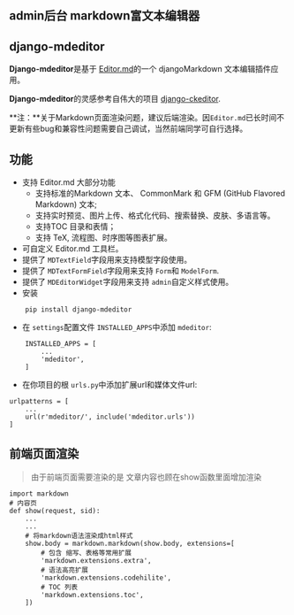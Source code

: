 ## admin后台 markdown富文本编辑器

## django-mdeditor

**Django-mdeditor**是基于 [Editor.md](https://app.yinxiang.com/OutboundRedirect.action?dest=https%3A%2F%2Fgithub.com%2Fpandao%2Feditor.md)的一个 djangoMarkdown 文本编辑插件应用。

**Django-mdeditor**的灵感参考自伟大的项目 [django-ckeditor](https://app.yinxiang.com/OutboundRedirect.action?dest=https%3A%2F%2Fgithub.com%2Fdjango-ckeditor%2Fdjango-ckeditor).

**注：**关于Markdown页面渲染问题，建议后端渲染。因`Editor.md`已长时间不更新有些bug和兼容性问题需要自己调试，当然前端同学可自行选择。

## 功能

- 支持 Editor.md 大部分功能
  - 支持标准的Markdown 文本、 CommonMark 和 GFM (GitHub Flavored Markdown) 文本;
  - 支持实时预览、图片上传、格式化代码、搜索替换、皮肤、多语言等。
  - 支持TOC 目录和表情；
  - 支持 TeX, 流程图、时序图等图表扩展。
- 可自定义 Editor.md 工具栏。
- 提供了 `MDTextField`字段用来支持模型字段使用。
- 提供了 `MDTextFormField`字段用来支持 `Form`和 `ModelForm`.
- 提供了 `MDEditorWidget`字段用来支持 `admin`自定义样式使用。
- 安装

```
    pip install django-mdeditor
```

- 在 `settings`配置文件 `INSTALLED_APPS`中添加 `mdeditor`:

```
    INSTALLED_APPS = [
        ...
        'mdeditor',
    ]
```

- 在你项目的根 `urls.py`中添加扩展url和媒体文件url:

```
urlpatterns = [
    ...
    url(r'mdeditor/', include('mdeditor.urls'))
]
```

## 前端页面渲染

> 由于前端页面需要渲染的是 文章内容也顾在show函数里面增加渲染

```
import markdown
# 内容页
def show(request, sid):
    ...
    ...
    # 将markdown语法渲染成html样式
    show.body = markdown.markdown(show.body, extensions=[
        # 包含 缩写、表格等常用扩展
        'markdown.extensions.extra',
        # 语法高亮扩展
        'markdown.extensions.codehilite',
        # TOC 列表
        'markdown.extensions.toc',
    ])
```